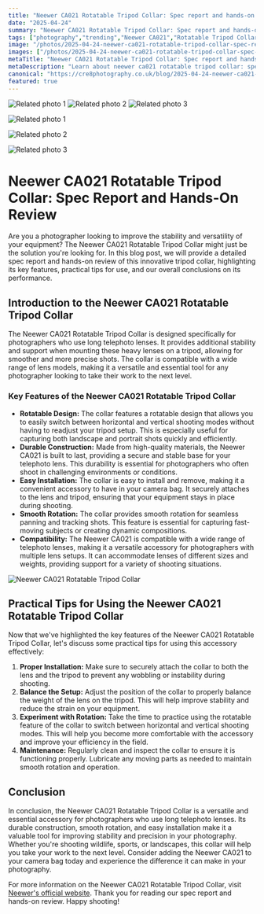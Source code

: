 ```yaml
---
title: "Neewer CA021 Rotatable Tripod Collar: Spec report and hands-on review"
date: "2025-04-24"
summary: "Neewer CA021 Rotatable Tripod Collar: Spec report and hands-on review - A trending topic in photography."
tags: ["photography","trending","Neewer CA021","Rotatable Tripod Collar","stability","versatility","telephoto lenses","durable construction","smooth rotation","compatibility","practical tips"]
image: "/photos/2025-04-24-neewer-ca021-rotatable-tripod-collar-spec-report-and-hands-on-review-1.jpg"
images: ["/photos/2025-04-24-neewer-ca021-rotatable-tripod-collar-spec-report-and-hands-on-review-1.jpg","/photos/2025-04-24-neewer-ca021-rotatable-tripod-collar-spec-report-and-hands-on-review-2.jpg","/photos/2025-04-24-neewer-ca021-rotatable-tripod-collar-spec-report-and-hands-on-review-3.jpg"]
metaTitle: "Neewer CA021 Rotatable Tripod Collar: Spec report and hands-on review | cre8 Photography"
metaDescription: "Learn about neewer ca021 rotatable tripod collar: spec report and hands-on review in photography with practical tips and insights."
canonical: "https://cre8photography.co.uk/blog/2025-04-24-neewer-ca021-rotatable-tripod-collar-spec-report-and-hands-on-review"
featured: true
---
```


<!-- Gallery as HTML -->

<div class="grid grid-cols-1 sm:grid-cols-2 md:grid-cols-3 gap-4">
  <img src="/photos/2025-04-24-neewer-ca021-rotatable-tripod-collar-spec-report-and-hands-on-review-1.jpg" alt="Related photo 1" class="w-full rounded-lg" />
<img src="/photos/2025-04-24-neewer-ca021-rotatable-tripod-collar-spec-report-and-hands-on-review-2.jpg" alt="Related photo 2" class="w-full rounded-lg" />
<img src="/photos/2025-04-24-neewer-ca021-rotatable-tripod-collar-spec-report-and-hands-on-review-3.jpg" alt="Related photo 3" class="w-full rounded-lg" />
</div>


<!-- Gallery as Markdown -->
![Related photo 1](/photos/2025-04-24-neewer-ca021-rotatable-tripod-collar-spec-report-and-hands-on-review-1.jpg)


![Related photo 2](/photos/2025-04-24-neewer-ca021-rotatable-tripod-collar-spec-report-and-hands-on-review-2.jpg)


![Related photo 3](/photos/2025-04-24-neewer-ca021-rotatable-tripod-collar-spec-report-and-hands-on-review-3.jpg)



# Neewer CA021 Rotatable Tripod Collar: Spec Report and Hands-On Review

Are you a photographer looking to improve the stability and versatility of your equipment? The Neewer CA021 Rotatable Tripod Collar might just be the solution you're looking for. In this blog post, we will provide a detailed spec report and hands-on review of this innovative tripod collar, highlighting its key features, practical tips for use, and our overall conclusions on its performance.

## Introduction to the Neewer CA021 Rotatable Tripod Collar

The Neewer CA021 Rotatable Tripod Collar is designed specifically for photographers who use long telephoto lenses. It provides additional stability and support when mounting these heavy lenses on a tripod, allowing for smoother and more precise shots. The collar is compatible with a wide range of lens models, making it a versatile and essential tool for any photographer looking to take their work to the next level.

### Key Features of the Neewer CA021 Rotatable Tripod Collar

- **Rotatable Design:** The collar features a rotatable design that allows you to easily switch between horizontal and vertical shooting modes without having to readjust your tripod setup. This is especially useful for capturing both landscape and portrait shots quickly and efficiently.
- **Durable Construction:** Made from high-quality materials, the Neewer CA021 is built to last, providing a secure and stable base for your telephoto lens. This durability is essential for photographers who often shoot in challenging environments or conditions.
- **Easy Installation:** The collar is easy to install and remove, making it a convenient accessory to have in your camera bag. It securely attaches to the lens and tripod, ensuring that your equipment stays in place during shooting.
- **Smooth Rotation:** The collar provides smooth rotation for seamless panning and tracking shots. This feature is essential for capturing fast-moving subjects or creating dynamic compositions.
- **Compatibility:** The Neewer CA021 is compatible with a wide range of telephoto lenses, making it a versatile accessory for photographers with multiple lens setups. It can accommodate lenses of different sizes and weights, providing support for a variety of shooting situations.

![Neewer CA021 Rotatable Tripod Collar](/path/to/image)

## Practical Tips for Using the Neewer CA021 Rotatable Tripod Collar

Now that we've highlighted the key features of the Neewer CA021 Rotatable Tripod Collar, let's discuss some practical tips for using this accessory effectively:

1. **Proper Installation:** Make sure to securely attach the collar to both the lens and the tripod to prevent any wobbling or instability during shooting.
2. **Balance the Setup:** Adjust the position of the collar to properly balance the weight of the lens on the tripod. This will help improve stability and reduce the strain on your equipment.
3. **Experiment with Rotation:** Take the time to practice using the rotatable feature of the collar to switch between horizontal and vertical shooting modes. This will help you become more comfortable with the accessory and improve your efficiency in the field.
4. **Maintenance:** Regularly clean and inspect the collar to ensure it is functioning properly. Lubricate any moving parts as needed to maintain smooth rotation and operation.

## Conclusion

In conclusion, the Neewer CA021 Rotatable Tripod Collar is a versatile and essential accessory for photographers who use long telephoto lenses. Its durable construction, smooth rotation, and easy installation make it a valuable tool for improving stability and precision in your photography. Whether you're shooting wildlife, sports, or landscapes, this collar will help you take your work to the next level. Consider adding the Neewer CA021 to your camera bag today and experience the difference it can make in your photography.

For more information on the Neewer CA021 Rotatable Tripod Collar, visit [Neewer's official website](https://www.neewer.com/). Thank you for reading our spec report and hands-on review. Happy shooting!

